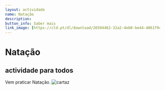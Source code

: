 ```yaml
---
layout: actividade
name: Natação 
description:  
button_info: Saber mais
link_image: [https://cld.pt/dl/download/26594462-32a2-4eb0-be44-4061f9cd6261/piscina_2.jpg]
---
```



# Natação

## actividade para todos

Vem praticar Natação.
![cartaz](https://cld.pt/dl/download/cdb9faaa-f4ad-4417-9911-eff7dc197b02/piscina_1.jpg)
